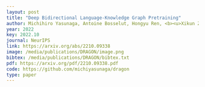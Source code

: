 ```yaml
--- 
layout: post
title: "Deep Bidirectional Language-Knowledge Graph Pretraining"
author: Michihiro Yasunaga, Antoine Bosselut, Hongyu Ren, <b><u>Xikun Zhang</u></b>, Christopher D Manning, Percy Liang*, Jure Leskovec* (*equal contribution)
year: 2022
key: 2022.10
journal: NeurIPS
link: https://arxiv.org/abs/2210.09338
image: /media/publications/DRAGON/image.png
bibtex: /media/publications/DRAGON/bibtex.txt
pdf: https://arxiv.org/pdf/2210.09338.pdf
code: https://github.com/michiyasunaga/dragon
type: paper
---
```

